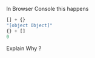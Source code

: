 In Browser Console this happens 

```javascript
[] + {}
"[object Object]"
{} + []
0 
```

Explain Why ? 
